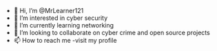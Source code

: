 - 👋 Hi, I’m @MrLearner121
- 👀 I’m interested in cyber security
- 🌱 I’m currently learning networking
- 💞️ I’m looking to collaborate on cyber crime and open source projects
- 📫 How to reach me -visit my profile

<!---
MrLearner121/MrLearner121 is a ✨ special ✨ repository because its `README.md` (this file) appears on your GitHub profile.
You can click the Preview link to take a look at your changes.
--->
